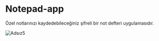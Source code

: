 # Notepad-app
Özel notlarınızı kaydedebileceğiniz şifreli bir not defteri uygulamasıdır.


![Adsız5](https://user-images.githubusercontent.com/34657047/74713801-5e2fe780-523a-11ea-8cf2-dfb4b090966d.jpg)
